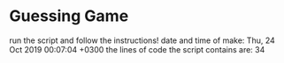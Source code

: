 # Guessing Game
run the script and follow the instructions!
date and time of make: Thu, 24 Oct 2019 00:07:04 +0300
the lines of code the  script contains are: 34
